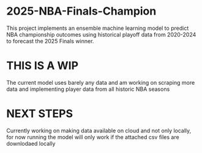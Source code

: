 # 2025-NBA-Finals-Champion
This project implements an ensemble machine learning model to predict NBA championship outcomes using historical playoff data from 2020-2024 to forecast the 2025 Finals winner.

# THIS IS A WIP
The current model uses barely any data and am working on scraping more data and implementing player data from all historic NBA seasons

# NEXT STEPS
Currently working on making data available on cloud and not only locally, for now running the model will only work if the attached csv files are downlodaed locally
